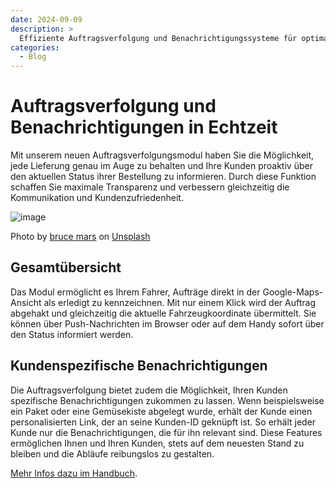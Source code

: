 ```yaml
---
date: 2024-09-09
description: >
  Effiziente Auftragsverfolgung und Benachrichtigungssysteme für optimale Transparenz
categories:
  - Blog
---
```


# Auftragsverfolgung und Benachrichtigungen in Echtzeit

Mit unserem neuen Auftragsverfolgungsmodul haben Sie die Möglichkeit, jede Lieferung genau im Auge zu behalten und Ihre Kunden proaktiv über den aktuellen Status ihrer Bestellung zu informieren. Durch diese Funktion schaffen Sie maximale Transparenz und verbessern gleichzeitig die Kommunikation und Kundenzufriedenheit.

![image](https://github.com/user-attachments/assets/dd489569-18ed-4913-8bc0-da946d02c26c)

Photo by <a href="https://unsplash.com/@brucemars?utm_content=creditCopyText&utm_medium=referral&utm_source=unsplash">bruce mars</a> on <a href="https://unsplash.com/photos/woman-in-white-shirt-using-smartphone-FWVMhUa_wbY?utm_content=creditCopyText&utm_medium=referral&utm_source=unsplash">Unsplash</a>

<!-- more -->

## Gesamtübersicht

Das Modul ermöglicht es Ihrem Fahrer, Aufträge direkt in der Google-Maps-Ansicht als erledigt zu kennzeichnen. Mit nur einem Klick wird der Auftrag abgehakt und gleichzeitig die aktuelle Fahrzeugkoordinate übermittelt. Sie können über Push-Nachrichten im Browser oder auf dem Handy sofort über den Status informiert werden.

## Kundenspezifische Benachrichtigungen

Die Auftragsverfolgung bietet zudem die Möglichkeit, Ihren Kunden spezifische Benachrichtigungen zukommen zu lassen. Wenn beispielsweise ein Paket oder eine Gemüsekiste abgelegt wurde, erhält der Kunde einen personalisierten Link, der an seine Kunden-ID geknüpft ist. So erhält jeder Kunde nur die Benachrichtigungen, die für ihn relevant sind.
Diese Features ermöglichen Ihnen und Ihren Kunden, stets auf dem neuesten Stand zu bleiben und die Abläufe reibungslos zu gestalten.

[Mehr Infos dazu im Handbuch](https://tour.multiroute.de/handbuch/zusatzmodule/#auftragsverfolgung).
